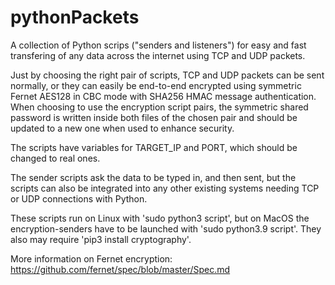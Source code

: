 # pythonPackets

A collection of Python scrips ("senders and listeners") for easy and fast transfering of any data across the internet using TCP and UDP packets.

Just by choosing the right pair of scripts, TCP and UDP packets can be sent normally, or they can easily be end-to-end encrypted using symmetric Fernet AES128 in CBC mode with SHA256 HMAC message authentication. When choosing to use the encryption script pairs, the symmetric shared password is written inside both files of the chosen pair and should be updated to a new one when used to enhance security.

The scripts have variables for TARGET_IP and PORT, which should be changed to real ones.

The sender scripts ask the data to be typed in, and then sent, but the scripts can also be integrated into any other existing systems needing TCP or UDP connections with Python.

These scripts run on Linux with 'sudo python3 script', but on MacOS the encryption-senders have to be launched with 'sudo python3.9 script'.
They also may require 'pip3 install cryptography'.

More information on Fernet encryption: https://github.com/fernet/spec/blob/master/Spec.md
